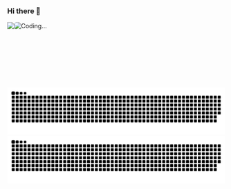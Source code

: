 ### Hi there 👋

<a href="https://github.com/cidosx" alt="cidosx's github stats">
  <picture>
    <source media="(prefers-color-scheme: dark)" srcset="https://github-readme-stats.vercel.app/api?username=cidosx&hide_title=true&hide_border=true&show_icons=true&include_all_commits=true&line_height=21&theme=dracula&locale=en">
    <img align="left" height="151em" src="https://github-readme-stats.vercel.app/api?username=cidosx&hide_title=true&hide_border=true&show_icons=true&include_all_commits=true&line_height=21&theme=default&locale=en" />
  </picture>
</a>

<div style="display: inline_block">
    <img align="" height="149em" alt="Coding..." src="https://media1.giphy.com/media/jkSvCVEXWlOla/giphy.gif" style="border-radius: 5px;">
</div>

<br/>

![Snake animation light](https://github.com/cidosx/cidosx/blob/output/github-contribution-grid-snake.svg#gh-light-mode-only)
![Snake animation dark](https://github.com/cidosx/cidosx/blob/output/github-contribution-grid-snake-dark.svg#gh-dark-mode-only)

<!--
**cidosx/cidosx** is a ✨ _special_ ✨ repository because its `README.md` (this file) appears on your GitHub profile.

Here are some ideas to get you started:

- 🔭 I’m currently working on ...
- 🌱 I’m currently learning ...
- 👯 I’m looking to collaborate on ...
- 🤔 I’m looking for help with ...
- 💬 Ask me about ...
- 📫 How to reach me: ...
- 😄 Pronouns: ...
- ⚡ Fun fact: ...
-->
